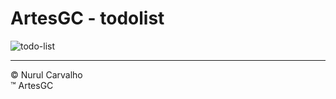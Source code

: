 # ArtesGC - todolist

![todo-list](https://github.com/ArtesGC/todo-list/img/artesgc%20todolist.png)

---
&copy; Nurul Carvalho \
&trade; ArtesGC
